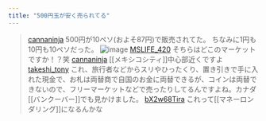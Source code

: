 ```yaml
---
title: "500円玉が安く売られてる"
---
```


> [cannaninja](https://twitter.com/cannaninja/status/1751713091937607898/photo/1) 500円が10ペソ(およそ87円)で販売されてた。
>  ちなみに1円も10円も10ペソだった。
>  ![image](https://gyazo.com/48d4abaca169a39d603f961eddea1422/thumb/1000)
> [MSLIFE_420](https://twitter.com/MSLIFE_420/status/1751763961232367993) そちらはどこのマーケットですか！？笑
> [cannaninja](https://twitter.com/cannaninja/status/1751774744431775863) [[メキシコシティ]]中心部近くですよ
> [takeshi_tony](https://twitter.com/takeshi_tony/status/1751790381652643900) これ、旅行者などからスリやひったくり、置き引きで手に入れた現金で、お札は両替商で自国のお金に両替できるが、コインは両替できないので、フリーマーケットなどで売ったりしてるんですよね。カナダ[[バンクーバー]]でも見かけました。
> [bX2w68Tira](https://twitter.com/bX2w68Tira/status/1751828406290071847) これって[[マネーロンダリング]]になるんかな
